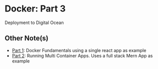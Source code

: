 # Docker: Part 3

Deployment to Digital Ocean

## Other Note(s)

- [Part 1](https://github.com/SSaquif/docker-notes/blob/master/part-1.md): Docker Fundamentals using a single react app as example
- [Part 2](https://github.com/SSaquif/docker-notes/blob/master/part-2.md): Running Multi Container Apps. Uses a full stack Mern App as example
